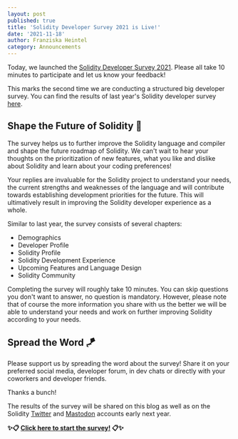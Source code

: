 ```yaml
---
layout: post
published: true
title: 'Solidity Developer Survey 2021 is Live!'
date: '2021-11-18'
author: Franziska Heintel
category: Announcements
---
```


Today, we launched the
[Solidity Developer Survey 2021](https://docs.google.com/forms/d/e/1FAIpQLSc5iacmGfzHfAAgQK3hQVxIXXKMImYbQ5tzi33BiMwaBvhbFQ/viewform).
Please all take 10 minutes to participate and let us know your feedback!

This marks the second time we are conducting a structured big developer survey.
You can find the results of last year's Solidity developer survey
[here](https://blog.soliditylang.org/2021/01/26/solidity-developer-survey-2020-results/).

## Shape the Future of Solidity 🔮

The survey helps us to further improve the Solidity language and compiler and
shape the future roadmap of Solidity. We can't wait to hear your thoughts on the
prioritization of new features, what you like and dislike about Solidity and
learn about your coding preferences!

Your replies are invaluable for the Solidity project to understand your needs,
the current strengths and weaknesses of the language and will contribute towards
establishing development priorities for the future. This will ultimatively
result in improving the Solidity developer experience as a whole.

Similar to last year, the survey consists of several chapters:

- Demographics
- Developer Profile
- Solidity Profile
- Solidity Development Experience
- Upcoming Features and Language Design
- Solidity Community

Completing the survey will roughly take 10 minutes. You can skip questions you
don't want to answer, no question is mandatory. However, please note that of
course the more information you share with us the better we will be able to
understand your needs and work on further improving Solidity according to your
needs.

## Spread the Word 🪁

Please support us by spreading the word about the survey! Share it on your
preferred social media, developer forum, in dev chats or directly with your
coworkers and developer friends.

Thanks a bunch!

The results of the survey will be shared on this blog as well as on the Solidity
[Twitter](https://twitter.com/solidity_lang) and
[Mastodon](https://fosstodon.org/@solidity) accounts early next year.

**✨📋
[Click here to start the survey!](https://docs.google.com/forms/d/e/1FAIpQLSc5iacmGfzHfAAgQK3hQVxIXXKMImYbQ5tzi33BiMwaBvhbFQ/viewform)
📋✨**
